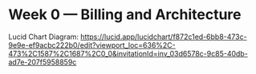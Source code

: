 # Week 0 — Billing and Architecture
Lucid Chart Diagram: https://lucid.app/lucidchart/f872c1ed-6bb8-473c-9e9e-ef9acbc222b0/edit?viewport_loc=636%2C-473%2C1587%2C1687%2C0_0&invitationId=inv_03d6578c-9c85-40db-ad7e-207f5958859c
